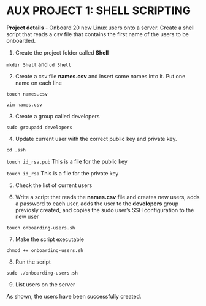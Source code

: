 # AUX PROJECT 1: SHELL SCRIPTING

**Project details** - Onboard 20 new Linux users onto a server. Create a shell script that reads a csv file that contains the first name of the users to be onboarded.

1. Create the project folder called **Shell**

`mkdir Shell` and `cd Shell`

2. Create a csv file **names.csv** and insert some names into it. Put one name on each line

`touch names.csv`

`vim names.csv`

3. Create a group called developers

`sudo groupadd developers`

4. Update current user with the correct public key and private key.

`cd .ssh`

`touch id_rsa.pub` This is a file for the public key

`touch id_rsa` This is a file for the private key

5. Check the list of current users

6. Write a script that reads the **names.csv** file and creates new users, adds a password to each user, adds the user to the **developers** group previosly created, and copies the sudo user’s SSH configuration to the new user

`touch onboarding-users.sh`

7. Make the script executable 

`chmod +x onboarding-users.sh`

8. Run the script 

`sudo ./onboarding-users.sh`


9. List users on the server


As shown, the users have been successfully created.
